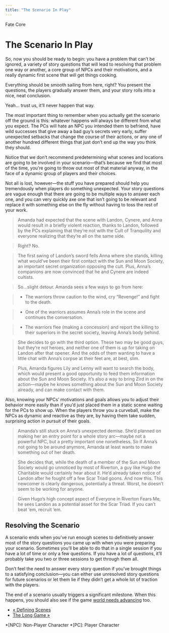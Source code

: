 ```yaml
---
title: "The Scenario In Play"
---
```

    
Fate Core

#  The Scenario In Play

So, now you should be ready to begin: you have a problem that can’t be
ignored, a variety of story questions that will lead to resolving that problem
one way or another, a core group of NPCs and their motivations, and a really
dynamic first scene that will get things cooking.

Everything should be smooth sailing from here, right? You present the
questions, the players gradually answer them, and your story rolls into a
nice, neat conclusion.

Yeah... trust us, it’ll never happen that way.

The most important thing to remember when you actually get the scenario off
the ground is this: whatever happens will always be different from what you
expect. The PCs will hate an NPC you intended them to befriend, have wild
successes that give away a bad guy’s secrets very early, suffer unexpected
setbacks that change the course of their actions, or any one of another
hundred different things that just don’t end up the way you think they should.

Notice that we don’t recommend predetermining what scenes and locations are
going to be involved in your scenario—that’s because we find that most of the
time, you’re going to throw out most of that material anyway, in the face of a
dynamic group of players and their choices.

Not all is lost, however—the stuff you have prepared should help you
tremendously when players do something unexpected. Your story questions are
vague enough that there are going to be multiple ways to answer each one, and
you can very quickly axe one that isn’t going to be relevant and replace it
with something else on the fly without having to toss the rest of your work.

> Amanda had expected that the scene with Landon, Cynere, and Anna would
result in a briefly violent reaction, thanks to Landon, followed by the PCs
explaining that they’re not with the Cult of Tranquility and everyone
realizing that they’re all on the same side.

>

> Right? No.

>

> The first swing of Landon’s sword fells Anna where she stands, killing what
would’ve been their first contact with the Sun and Moon Society, an important
secret organization opposing the cult. Plus, Anna’s companions are now
convinced that he and Cynere are indeed cultists.

>

> So...slight detour. Amanda sees a few ways to go from here:

>

>   * The warriors throw caution to the wind, cry “Revenge!” and fight to the
death.

>   * One of the warriors assumes Anna’s role in the scene and continues the
conversation.

>   * The warriors flee (making a concession) and report the killing to their
superiors in the secret society, leaving Anna’s body behind.

>

>

> She decides to go with the third option. These two may be good guys, but
they’re not heroes, and neither one of them is up for taking on Landon after
that opener. And the odds of them wanting to have a little chat with Anna’s
corpse at their feet are, at best, slim.

>

> Plus, Amanda figures Lily and Lenny will want to search the body, which
would present a good opportunity to feed them information about the Sun and
Moon Society. It’s also a way to bring Zird in on the action—maybe he knows
something about the Sun and Moon Society already, and can make contact with
them.

Also, knowing your NPCs’ motivations and goals allows you to adjust their
behavior more easily than if you’d just placed them in a static scene waiting
for the PCs to show up. When the players throw you a curveball, make the NPCs
as dynamic and reactive as they are, by having them take sudden, surprising
action in pursuit of their goals.

> Amanda’s still stuck on Anna’s unexpected demise. She’d planned on making
her an entry point for a whole story arc—maybe not a powerful NPC, but a
pretty important one nonetheless. So if Anna’s not going to be around anymore,
Amanda at least wants to make something out of her death.

>

> She decides that, while the death of a member of the Sun and Moon Society
would go unnoticed by most of Riverton, a guy like Hugo the Charitable would
certainly hear about it. He’d already taken notice of Landon after he fought
off a few Scar Triad goons. And now this. This newcomer is clearly dangerous,
potentially a threat. Worst, he doesn’t seem to be working for anyone.

>

> Given Hugo’s high concept aspect of Everyone in Riverton Fears Me, he sees
Landon as a potential asset for the Scar Triad. If you can’t beat ‘em, recruit
‘em.

## Resolving the Scenario

A scenario ends when you’ve run enough scenes to definitively answer most of
the story questions you came up with when you were preparing your scenario.
Sometimes you’ll be able to do that in a single session if you have a lot of
time or only a few questions. If you have a lot of questions, it’ll probably
take you two or three sessions to get through them all.

Don’t feel the need to answer every story question if you’ve brought things to
a satisfying conclusion—you can either use unresolved story questions for
future scenarios or let them lie if they didn’t get a whole lot of traction
with the players.

The end of a scenario usually triggers a significant milestone. When this
happens, you should also see if the game [world needs advancing](../../fate-core/world-advancement "World Advancement" ) too.

  * [« Defining Scenes](/fate-core/defining-scenes)
  * [The Long Game »](/fate-core/long-game)

  *[NPC]: Non-Player Character
  *[PC]: Player Character

